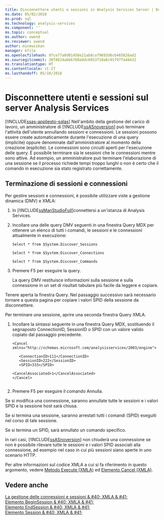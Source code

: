 ```yaml
---
title: Disconnettere utenti e sessioni in Analysis Services Server | Documenti Microsoft
ms.date: 05/02/2018
ms.prod: sql
ms.technology: analysis-services
ms.component: ''
ms.topic: conceptual
ms.author: owend
ms.reviewer: owend
author: minewiskan
manager: kfile
ms.openlocfilehash: 97ce77a0d01458e21ab8ca79693d6cb465826ad2
ms.sourcegitcommit: 38f8824abb6760a9dc6953f10a6c91f97fa48432
ms.translationtype: HT
ms.contentlocale: it-IT
ms.lasthandoff: 05/10/2018
---
```

# <a name="disconnect-users-and-sessions-on-analysis-services-server"></a>Disconnettere utenti e sessioni sul server Analysis Services
[!INCLUDE[ssas-appliesto-sqlas](../../includes/ssas-appliesto-sqlas.md)]
  Nell'ambito della gestione del carico di lavoro, un amministratore di [!INCLUDE[ssASnoversion](../../includes/ssasnoversion-md.md)] può terminare l'attività dell'utente annullando sessioni e connessioni. Le sessioni possono essere create automaticamente durante l'esecuzione di una query (implicite) oppure denominate dall'amministratore al momento della creazione (esplicite). Le connessioni sono circuiti aperti per l'esecuzione delle query. È possibile terminare sia le sessioni che le connessioni mentre sono attive. Ad esempio, un amministratore può terminare l'elaborazione di una sessione se il processo richiede tempi troppo lunghi o non è certo che il comando in esecuzione sia stato registrato correttamente.  
  
## <a name="ending-sessions-and-connections"></a>Terminazione di sessioni e connessioni  
 Per gestire sessioni e connessioni, è possibile utilizzare viste a gestione dinamica (DMV) e XMLA:  
  
1.  In [!INCLUDE[ssManStudioFull](../../includes/ssmanstudiofull-md.md)]connettersi a un'istanza di Analysis Services.  
  
2.  Incollare una delle query DMV seguenti in una finestra Query MDX per ottenere un elenco di tutti i comandi, le sessioni e le connessioni attualmente in esecuzione:  
  
     `Select * from $System.Discover_Sessions`  
  
     `Select * from $System.Discover_Connections`  
  
     `Select * from $System.Discover_Commands`  
  
3.  Premere F5 per eseguire la query.  
  
     La query DMV restituisce informazioni sulla sessione e sulla connessione in un set di risultati tabulare più facile da leggere e copiare.  
  
 Tenere aperta la finestra Query. Nel passaggio successivo sarà necessario tornare a questa pagina per copiare i valori SPID della sessione da disconnettere.  
  
 Per terminare una sessione, aprire una seconda finestra Query XMLA.  
  
1.  Incollare la sintassi seguente in una finestra Query MDX, sostituendo il segnaposto ConnectionID, SessionID o SPID con un valore valido copiato dal passaggio precedente.  
  
    ```  
    <Cancel xmlns="http://schemas.microsoft.com/analysisservices/2003/engine">  
  
       <ConnectionID>111</ConnectionID>  
       <SessionID>222</SessionID>  
       <SPID>333</SPID>  
  
    <CancelAssociated>1</CancelAssociated>  
    </Cancel>  
  
    ```  
  
2.  Premere F5 per eseguire il comando Annulla.  
  
 Se si modifica una connessione, saranno annullate tutte le sessioni e i valori SPID e la sessione host sarà chiusa.  
  
 Se si termina una sessione, saranno arrestati tutti i comandi (SPID) eseguiti nel corso di tale sessione.  
  
 Se si termina un SPID, sarà annullato un comando specifico.  
  
 In rari casi, [!INCLUDE[ssASnoversion](../../includes/ssasnoversion-md.md)] non chiuderà una connessione se non è possibile rilevare tutte le sessioni e i valori SPID associati alla connessione, ad esempio nel caso in cui più sessioni siano aperte in uno scenario HTTP.  
  
 Per altre informazioni sul codice XMLA a cui si fa riferimento in questo argomento, vedere [Metodo Execute &#40;XMLA&#41;](../../analysis-services/xmla/xml-elements-methods-execute.md) ed [Elemento Cancel &#40;XMLA&#41;](../../analysis-services/xmla/xml-elements-commands/cancel-element-xmla.md).  
  
## <a name="see-also"></a>Vedere anche  
 [La gestione delle connessioni e sessioni & #40; XMLA & #41;](../../analysis-services/multidimensional-models-scripting-language-assl-xmla/managing-connections-and-sessions-xmla.md)   
 [Elemento BeginSession & #40; XMLA & #41;](../../analysis-services/xmla/xml-elements-headers/beginsession-element-xmla.md)   
 [Elemento EndSession & #40; XMLA & #41;](../../analysis-services/xmla/xml-elements-headers/endsession-element-xmla.md)   
 [Elemento Session & #40; XMLA & #41;](../../analysis-services/xmla/xml-elements-headers/session-element-xmla.md)  
  
  
